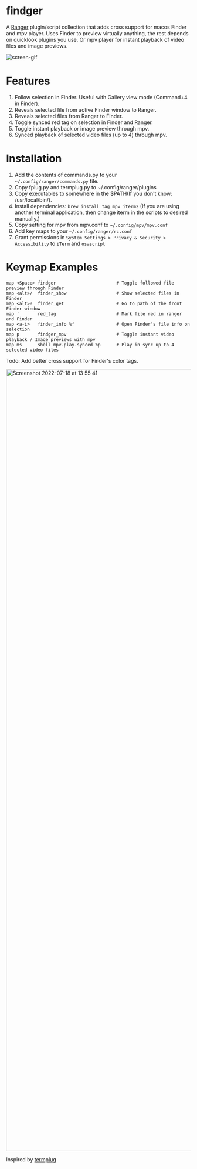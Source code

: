 # findger

A [Ranger](https://github.com/ranger/ranger) plugin/script collection that adds cross support for macos Finder and mpv player.
Uses Finder to preview virtually anything, the rest depends on quicklook plugins you use. Or mpv player for instant playback of video files and image previews.

![screen-gif](./preview.gif)

# Features

  1. Follow selection in Finder. Useful with Gallery view mode (Command+4 in Finder).
  2. Reveals selected file from active Finder window to Ranger.
  3. Reveals selected files from Ranger to Finder.
  4. Toggle synced red tag on selection in Finder and Ranger.
  5. Toggle instant playback or image preview through mpv.
  6. Synced playback of selected video files (up to 4) through mpv.

# Installation

  1. Add the contents of commands.py to your `~/.config/ranger/commands.py` file.
  2. Copy fplug.py and termplug.py to ~/.config/ranger/plugins
  3. Copy executables to somewhere in the $PATH(If you don't know: /usr/local/bin/).
  4. Install dependencies: `brew install tag mpv iterm2` (If you are using another terminal application, then change iterm in the scripts to desired manually.)
  5. Copy setting for mpv from mpv.conf to `~/.config/mpv/mpv.conf`
  6. Add key maps to your `~/.config/ranger/rc.conf`
  7. Grant permissions in `System Settings > Privacy & Security > Accessibility` to `iTerm` and `osascript`

# Keymap Examples

```
map <Space> findger                       # Toggle followed file preview through Finder
map <alt>/  finder_show                   # Show selected files in Finder
map <alt>?  finder_get                    # Go to path of the front Finder window
map '       red_tag                       # Mark file red in ranger and Finder
map <a-i>   finder_info %f                # Open Finder's file info on selection
map p       findger_mpv                   # Toggle instant video playback / Image previews with mpv
map ms      shell mpv-play-synced %p      # Play in sync up to 4 selected video files
```

Todo: Add better cross support for Finder's color tags.

<img width="2128" alt="Screenshot 2022-07-18 at 13 55 41" src="https://user-images.githubusercontent.com/77557804/179497347-9f0ba654-f6dc-4c17-834d-77e5b5d670fd.png">

Inspired by [termplug](https://github.com/laktak/termplug)
